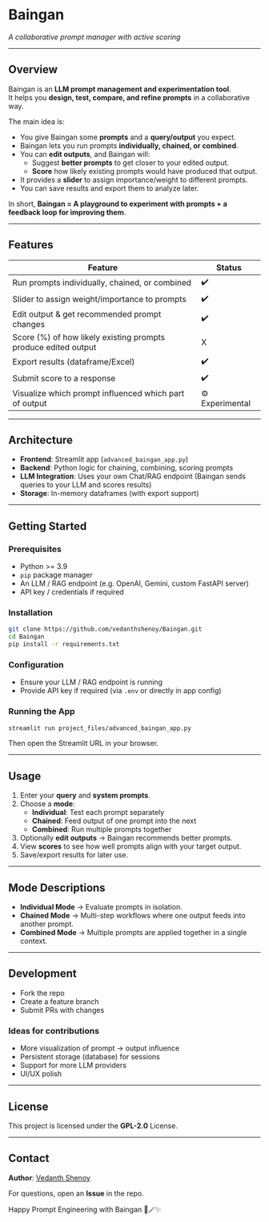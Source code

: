 # Baingan

*A collaborative prompt manager with active scoring*

---

## Overview

Baingan is an **LLM prompt management and experimentation tool**.  
It helps you **design, test, compare, and refine prompts** in a collaborative way.  

The main idea is:  
- You give Baingan some **prompts** and a **query/output** you expect.  
- Baingan lets you run prompts **individually, chained, or combined**.  
- You can **edit outputs**, and Baingan will:  
  - Suggest **better prompts** to get closer to your edited output.  
  - **Score** how likely existing prompts would have produced that output.  
- It provides a **slider** to assign importance/weight to different prompts.  
- You can save results and export them to analyze later.  

In short, **Baingan = A playground to experiment with prompts + a feedback loop for improving them**.  

---

## Features

| Feature | Status |
|---|---|
| Run prompts individually, chained, or combined | ✔️ |
| Slider to assign weight/importance to prompts | ✔️ |
| Edit output & get recommended prompt changes | ✔️ |
| Score (%) of how likely existing prompts produce edited output | X |
| Export results (dataframe/Excel) | ✔️ |
| Submit score to a response | ✔️ |
| Visualize which prompt influenced which part of output | ⚙️ Experimental |

---

## Architecture

- **Frontend**: Streamlit app (`advanced_baingan_app.py`)  
- **Backend**: Python logic for chaining, combining, scoring prompts  
- **LLM Integration**: Uses your own Chat/RAG endpoint (Baingan sends queries to your LLM and scores results)  
- **Storage**: In-memory dataframes (with export support)  

---

## Getting Started

### Prerequisites

- Python >= 3.9  
- `pip` package manager  
- An LLM / RAG endpoint (e.g. OpenAI, Gemini, custom FastAPI server)  
- API key / credentials if required  

### Installation

```bash
git clone https://github.com/vedanthshenoy/Baingan.git
cd Baingan
pip install -r requirements.txt
```

### Configuration

- Ensure your LLM / RAG endpoint is running  
- Provide API key if required (via `.env` or directly in app config)  

### Running the App

```bash
streamlit run project_files/advanced_baingan_app.py
```
Then open the Streamlit URL in your browser.  

---

## Usage

1. Enter your **query** and **system prompts**.  
2. Choose a **mode**:
   - **Individual**: Test each prompt separately  
   - **Chained**: Feed output of one prompt into the next  
   - **Combined**: Run multiple prompts together  
3. Optionally **edit outputs** → Baingan recommends better prompts.  
4. View **scores** to see how well prompts align with your target output.  
5. Save/export results for later use.  

---

## Mode Descriptions

- **Individual Mode** → Evaluate prompts in isolation.  
- **Chained Mode** → Multi-step workflows where one output feeds into another prompt.  
- **Combined Mode** → Multiple prompts are applied together in a single context.  

---

## Development

- Fork the repo  
- Create a feature branch  
- Submit PRs with changes  

### Ideas for contributions
- More visualization of prompt → output influence  
- Persistent storage (database) for sessions  
- Support for more LLM providers  
- UI/UX polish  

---

## License

This project is licensed under the **GPL-2.0** License.  

---

## Contact

**Author**: [Vedanth Shenoy](https://github.com/vedanthshenoy)  

For questions, open an **Issue** in the repo.  



Happy Prompt Engineering with Baingan 🍆🪄✨️
